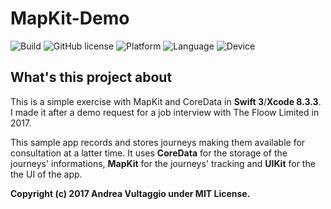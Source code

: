 # MapKit-Demo
![Build](https://img.shields.io/badge/build-passed-brightgreen.svg)
![GitHub license](https://img.shields.io/badge/license-MIT-yellowgreen.svg)
![Platform](https://img.shields.io/badge/platform-iOS-blue.svg)
![Language](https://img.shields.io/badge/language-Swift-orange.svg)
![Device](https://img.shields.io/badge/device-iPhone-lightgrey.svg)

## What's this project about
This is a simple exercise with MapKit and CoreData in **Swift 3**/**Xcode 8.3.3**. I made it after a demo request for a job interview with The Floow Limited in 2017. 

This sample app records and stores journeys making them available for consultation at a latter time. It uses **CoreData** for the storage of the journeys' informations, **MapKit** for the journeys' tracking and **UIKit** for the the UI of the app.

**Copyright (c) 2017 Andrea Vultaggio under MIT License.**
